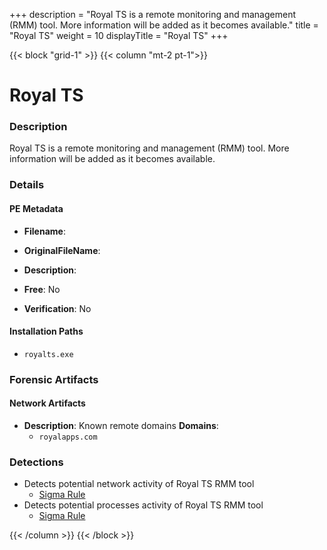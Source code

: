 +++
description = "Royal TS is a remote monitoring and management (RMM) tool. More information will be added as it becomes available."
title = "Royal TS"
weight = 10
displayTitle = "Royal TS"
+++


{{< block "grid-1" >}}
{{< column "mt-2 pt-1">}}

# Royal TS


### Description

Royal TS is a remote monitoring and management (RMM) tool. More information will be added as it becomes available.




### Details


#### PE Metadata
- **Filename**: 
- **OriginalFileName**: 
- **Description**: 


- **Free**: No

- **Verification**: No




#### Installation Paths
- `royalts.exe`

### Forensic Artifacts




#### Network Artifacts
- **Description**: Known remote domains  **Domains**:
    - `royalapps.com`


### Detections
- Detects potential network activity of Royal TS RMM tool
  - [Sigma Rule](https://github.com/magicsword-io/LOLRMM/blob/main/detections/sigma/royal_ts_network_sigma.yml)
- Detects potential processes activity of Royal TS RMM tool
  - [Sigma Rule](https://github.com/magicsword-io/LOLRMM/blob/main/detections/sigma/royal_ts_processes_sigma.yml)




{{< /column >}}
{{< /block >}}

